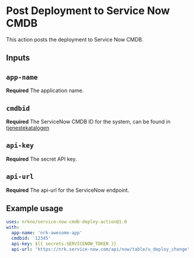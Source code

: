 # Post Deployment to Service Now CMDB

This action posts the deployment to Service Now CMDB.

## Inputs

## `app-name`

**Required** The application name.

## `cmdbid`

**Required** The ServiceNow CMDB ID for the system, can be found in [tjenestekatalogen](http://tjenestekatalogen)

## `api-key`

**Required** The secret API key.

## `api-url`

**Required** The api-url for the ServiceNow endpoint.

## Example usage

```yaml
uses: nrkno/service-now-cmdb-deploy-action@1.0
with:
  app-name: 'nrk-awesome-app'
  cmdbid: '12345'
  api-key: ${{ secrets.SERVICENOW_TOKEN }}
  api-url: 'https://nrk.service-now.com/api/now/table/u_deploy_change'
```
